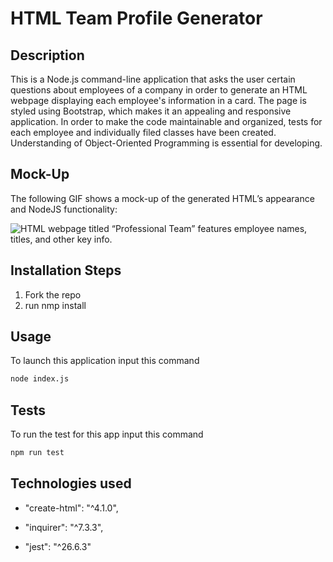 # HTML Team Profile Generator

## Description

This is a Node.js command-line application that asks the user certain questions about employees of a company in order to generate an HTML webpage displaying each employee's information in a card. The page is styled using Bootstrap, which makes it an appealing and responsive application. In order to make the code maintainable and organized, tests for each employee and individually filed classes have been created. Understanding of Object-Oriented Programming is essential for developing.

## Mock-Up

The following GIF shows a mock-up of the generated HTML’s appearance and NodeJS functionality:

![HTML webpage titled “Professional Team” features employee names, titles, and other key info.](assets/HTML-Generator.gif)
    

## Installation Steps
1. Fork the repo
2. run nmp install

## Usage
To launch this application input this command
```bash
node index.js
```

## Tests
To run the test for this app input this command 
```bash
npm run test
```

## Technologies used 

* "create-html": "^4.1.0",

* "inquirer": "^7.3.3",

* "jest": "^26.6.3"


